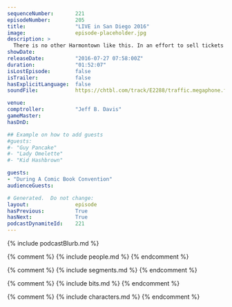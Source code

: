 ```yaml
---
sequenceNumber:       221
episodeNumber:        205
title:                "LIVE in San Diego 2016"
image:                episode-placeholder.jpg
description: >
  There is no other Harmontown like this. In an effort to sell tickets Dan writes a Community Movie projected on screen. Watch ONLY at harmontown.com/live. It's $5 a month! Subscribe already. Live streaming, instant post-show downloads and get the podcas...
showDate:             
releaseDate:          "2016-07-27 07:58:00Z"
duration:             "01:52:07"
isLostEpisode:        false
isTrailer:            false
hasExplicitLanguage:  false
soundFile:            https://chtbl.com/track/E2288/traffic.megaphone.fm/STA3520710901.mp3?updated=1559944757

venue:                
comptroller:          "Jeff B. Davis"
gameMaster:           
hasDnD:               

## Example on how to add guests
#guests:
#- "Guy Pancake"
#- "Lady Omelette"
#- "Kid Hashbrown"

guests:
- "During A Comic Book Convention"
audienceGuests:

# Generated.  Do not change:
layout:               episode
hasPrevious:          True
hasNext:              True
podcastDynamiteId:    221
---
```


{% include podcastBlurb.md %}

{% comment %}
{% include people.md %}
{% endcomment %}

{% comment %}
{% include segments.md %}
{% endcomment %}

{% comment %}
{% include bits.md %}
{% endcomment %}

{% comment %}
{% include characters.md %}
{% endcomment %}

